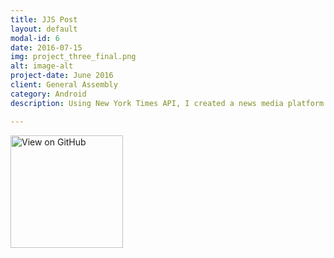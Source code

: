 ```yaml
---
title: JJS Post
layout: default
modal-id: 6
date: 2016-07-15
img: project_three_final.png
alt: image-alt
project-date: June 2016
client: General Assembly
category: Android 
description: Using New York Times API, I created a news media platform for users to read recent and topical news articles, favorite and share articles, and subscribe to topics. I built this with a team of 2 others. JSON data from the APIs are parsed using Gson and Retrofit through an AsyncTask. An AsyncTask is also used to push notifications on news updates. The interface features a TabLayout housing fragments and each news article is displayed on a customized cards fitted onto a RecyclerView.

---
```

<a href= "https://github.com/jchan1990/Project-3---Team-Project/tree/master/JJSPostp" target="_blank">
<img alt='View on GitHub' src= "http://stacyzol.github.io/img/GitHub_Logo.png" width="180"/>
</a>
</div>

